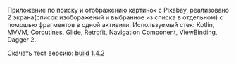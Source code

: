 Приложение по поиску и отображению картинок с Pixabay, реализовано 2 экрана(список изоборажений и выбранное из списка в отдельном) с помошью фрагментов в одной активити. 
Используемый стек: Kotlin, MVVM, Coroutines, Glide, Retrofit, Navigation Component, ViewBinding, Dagger 2.

Скачать тест версию: [build 1.4.2](https://drive.google.com/file/d/1OFt-L_83qrr3q6HRKmSXQC3NPUWp1X3a/view?usp=sharing)
